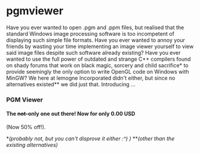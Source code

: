 # pgmviewer
Have you ever wanted to open .pgm and .ppm files, but realised that the standard Windows image processing software is too incompetent of displaying such simple file formats. Have you ever wanted to annoy your friends by wasting your time implementing an image viewer yourself to view said image files despite such software already existing? Have you ever wanted to use the full power of outdated and strange C++ compilers found on shady forums that work on black magic, sorcery and child sacrifice\* to provide seemingly the only option to write OpenGL code on Windows with MinGW?
We here at lemogne Incorporated didn't either, but since no alternatives existed\*\* we did just that. Introducing ...

### PGM Viewer

#### The ~~not-~~only one out there! Now for only 0.00 USD 
(Now 50% off!).

\**(probably not, but you can't disprove it either :^) )*
\*\**(other than the existing alternatives)*
